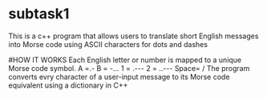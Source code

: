 # subtask1
This is a c++ program that allows users to translate short English messages into Morse code using ASCII characters for dots and dashes

#HOW IT WORKS
Each English letter or number is mapped to a unique Morse code symbol.
A =.-
B = -...
1 = .---
2 = ..---
Space= /
The program converts evry character of a user-input message to its Morse code equivalent using a dictionary in C++

